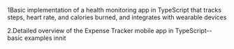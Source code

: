 1Basic implementation of a health monitoring app in TypeScript that tracks steps, heart rate, and calories burned, and integrates with wearable devices

2.Detailed overview of the Expense Tracker mobile app in TypeScript--basic examples innit
